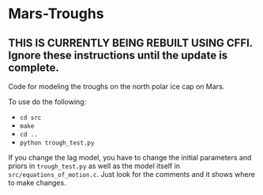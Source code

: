 # Mars-Troughs

## THIS IS CURRENTLY BEING REBUILT USING CFFI. Ignore these instructions until the update is complete.

Code for modeling the troughs on the north polar ice cap on Mars.

To use do the following:
* `cd src`
* `make`
* `cd ..`
* `python trough_test.py`

If you change the lag model, you have to change the initial parameters and priors in `trough_test.py` as well as the model itself in `src/equations_of_motion.c`. Just look for the comments and it shows where to make changes.
